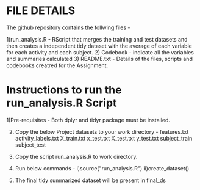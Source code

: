 FILE DETAILS 
=============
The github repository contains the follwing files - 

1)run_analysis.R - RScript  that merges the training and test datasets  and then creates a independent tidy dataset with the average of 
each variable for each activity and each subject.
2) Codebook - indicate all the variables and summaries calculated
3) README.txt - Details of the files, scripts and codebooks creatred for the Assignment.

Instructions to run the run_analysis.R Script
=============================================

1)Pre-requisites - Both dplyr and tidyr package must be installed.
 				
2) Copy the below Project datasets to your work directory - 
features.txt
activity_labels.txt
X_train.txt
x_test.txt
X_test.txt
y_test.txt
subject_train
subject_test

3) Copy the script run_analysis.R to work directory.
4) Run below commands - 
i)source("run_analysis.R")
ii)create_dataset()

4) The final tidy summarized dataset will be present in final_ds





